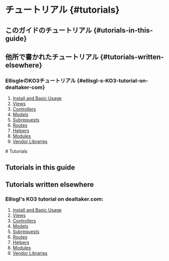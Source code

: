 # チュートリアル {#tutorials}

## このガイドのチュートリアル {#utorials-in-this-guide}

## 他所で書かれたチュートリアル {#tutorials-written-elsewhere}

### EllisgleのKO3チュートリアル {#ellisgl-s-KO3-tutorial-on-dealtaker-com}

1. [Install and Basic Usage](http://www.dealtaker.com/blog/2009/11/20/kohana-php-3-0-ko3-tutorial-part-1/)
2. [Views](http://www.dealtaker.com/blog/2009/12/07/kohana-php-3-0-ko3-tutorial-part-2/)
3. [Controllers](http://www.dealtaker.com/blog/2009/12/30/kohana-php-3-0-ko3-tutorial-part-3/)
4. [Models](http://www.dealtaker.com/blog/2010/02/01/kohana-php-3-0-ko3-tutorial-part-4/)
5. [Subrequests](http://www.dealtaker.com/blog/2010/02/25/kohana-php-3-0-ko3-tutorial-part-5/)
6. [Routes](http://www.dealtaker.com/blog/2010/03/03/kohana-php-3-0-ko3-tutorial-part-6/)
7. [Helpers](http://www.dealtaker.com/blog/2010/03/26/kohana-php-3-0-ko3-tutorial-part-7/)
8. [Modules](http://www.dealtaker.com/blog/2010/04/30/kohana-php-3-0-ko3-tutorial-part-8/)
9. [Vendor Libraries](http://www.dealtaker.com/blog/2010/06/02/kohana-php-3-0-ko3-tutorial-part-9/)

<div class="original-doc">
# Tutorials

## Tutorials in this guide

## Tutorials written elsewhere

### Ellisgl's KO3 tutorial on dealtaker.com:

1. [Install and Basic Usage](http://www.dealtaker.com/blog/2009/11/20/kohana-php-3-0-ko3-tutorial-part-1/)
2. [Views](http://www.dealtaker.com/blog/2009/12/07/kohana-php-3-0-ko3-tutorial-part-2/)
3. [Controllers](http://www.dealtaker.com/blog/2009/12/30/kohana-php-3-0-ko3-tutorial-part-3/)
4. [Models](http://www.dealtaker.com/blog/2010/02/01/kohana-php-3-0-ko3-tutorial-part-4/)
5. [Subrequests](http://www.dealtaker.com/blog/2010/02/25/kohana-php-3-0-ko3-tutorial-part-5/)
6. [Routes](http://www.dealtaker.com/blog/2010/03/03/kohana-php-3-0-ko3-tutorial-part-6/)
7. [Helpers](http://www.dealtaker.com/blog/2010/03/26/kohana-php-3-0-ko3-tutorial-part-7/)
8. [Modules](http://www.dealtaker.com/blog/2010/04/30/kohana-php-3-0-ko3-tutorial-part-8/)
9. [Vendor Libraries](http://www.dealtaker.com/blog/2010/06/02/kohana-php-3-0-ko3-tutorial-part-9/)
</div>